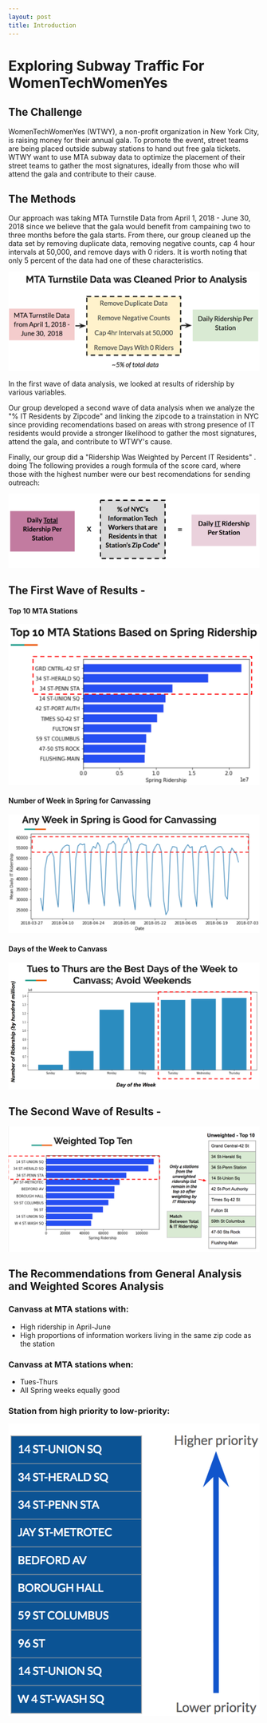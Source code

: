 ```yaml
---
layout: post
title: Introduction
---
```


# Exploring Subway Traffic For WomenTechWomenYes 

## The Challenge
WomenTechWomenYes (WTWY), a non-profit organization in New York City, is raising money for their annual gala. 
To promote the event, street teams are being placed outside subway stations to hand out free gala tickets.
WTWY want to use  MTA subway data to optimize the placement of their street teams to gather the most signatures, 
ideally from those who will attend the gala and contribute to their cause.

## The Methods

Our approach was taking MTA Turnstile Data from April 1, 2018 - June 30, 2018 since we believe that the gala would
benefit from campaining two to three months before the gala starts. From there, our group cleaned up the data set by 
removing duplicate data, removing negative counts, cap 4 hour intervals at 50,000, and remove days with 0 riders.
It is worth noting that only 5 percent of the data had one of these characteristics. 

![placeholder](https://github.com/ShadowBrandon/Metropolitan-Transportation-Authority-Analysis-/blob/master/MTACleaning.png "Abstract Method of Cleaning")

In the first wave of data analysis, we looked at results of ridership by various variables.

Our group developed a second wave of data analysis when we analyze the "% IT Residents by Zipcode" and linking the 
zipcode to a trainstation in NYC since providing recomendations based on areas with strong presence of IT residents
would provide a stronger likelihood to gather the most signatures, attend the gala, and contribute to WTWY's cause.

Finally, our group did a "Ridership Was Weighted by Percent IT Residents" . doing The following provides a rough formula
of the score card, where those with the highest number were our best recomendations for sending outreach:

![placeholder](https://github.com/ShadowBrandon/Metropolitan-Transportation-Authority-Analysis-/blob/master/MTAWeighting.png "Method of Weighting")

## The First Wave of Results -

#### Top 10 MTA Stations 

![placeholder](https://github.com/ShadowBrandon/Metropolitan-Transportation-Authority-Analysis-/blob/master/MTARidership.png "Top 10 MTA Station Ridership (non-weighted)")

#### Number of Week in Spring for Canvassing

![placeholder](https://github.com/ShadowBrandon/Metropolitan-Transportation-Authority-Analysis-/blob/master/WeeklyRidership.png "Weekly Ridership")

#### Days of the Week to Canvass

![placeholder](https://github.com/ShadowBrandon/Metropolitan-Transportation-Authority-Analysis-/blob/master/DailyRidership.png "Large example image")

## The Second Wave of Results -

![placeholder](https://github.com/ShadowBrandon/Metropolitan-Transportation-Authority-Analysis-/blob/master/WeightedTop10.png "Top 10 MTA Station Ridership (weighted)")


## The Recommendations from General Analysis and Weighted Scores Analysis
### Canvass at MTA stations with:
* High ridership in April-June
* High proportions of information workers living in the same zip code as the station
### Canvass at MTA stations when: 
* Tues-Thurs
* All Spring weeks equally good
### Station from high priority to low-priority:
![placeholder](https://github.com/ShadowBrandon/Metropolitan-Transportation-Authority-Analysis-/blob/master/CorrectedTop10StationWeightedListFinal.png "Top 10 MTA Station Ridership List (weighted)")

































